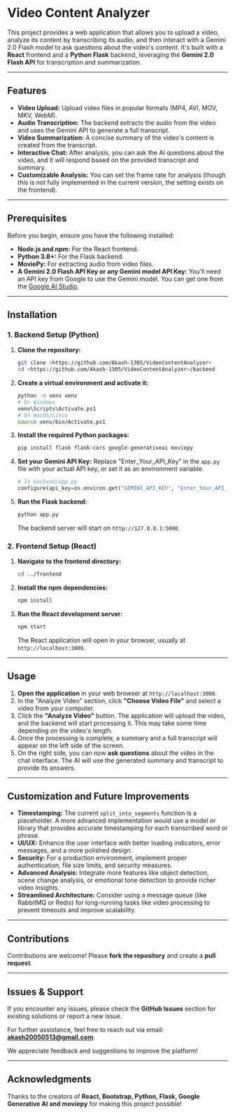 # Video Content Analyzer

This project provides a web application that allows you to upload a video, analyze its content by transcribing its audio, and then interact with a Gemini 2.0 Flash model to ask questions about the video's content. It's built with a **React** frontend and a **Python Flask** backend, leveraging the **Gemini 2.0 Flash API** for transcription and summarization.

---

## Features

- **Video Upload:** Upload video files in popular formats (MP4, AVI, MOV, MKV, WebM).
- **Audio Transcription:** The backend extracts the audio from the video and uses the Gemini API to generate a full transcript.
- **Video Summarization:** A concise summary of the video's content is created from the transcript.
- **Interactive Chat:** After analysis, you can ask the AI questions about the video, and it will respond based on the provided transcript and summary.
- **Customizable Analysis:** You can set the frame rate for analysis (though this is not fully implemented in the current version, the setting exists on the frontend).

---

## Prerequisites

Before you begin, ensure you have the following installed:

- **Node.js and npm:** For the React frontend.
- **Python 3.8+:** For the Flask backend.
- **MoviePy:** For extracting audio from video files.
- **A Gemini 2.0 Flash API Key or any Gemini model API Key:** You'll need an API key from Google to use the Gemini model. You can get one from the [Google AI Studio](https://aistudio.google.com/app/apikey).

---

## Installation

### 1. Backend Setup (Python)

1.  **Clone the repository:**

    ```bash
    git clone <https://github.com/Akash-1305/VideoContentAnalyzer>
    cd <https://github.com/Akash-1305/VideoContentAnalyzer>/backend
    ```

2.  **Create a virtual environment and activate it:**

    ```bash
    python -m venv venv
    # On Windows
    venv\Scripts\Activate.ps1
    # On macOS/Linux
    source venv/bin/Activate.ps1
    ```

3.  **Install the required Python packages:**

    ```bash
    pip install flask flask-cors google-generativeai moviepy
    ```

4.  **Set your Gemini API Key:**
    Replace "Enter_Your_API_Key" in the `app.py` file with your actual API key, or set it as an environment variable.

    ```python
    # In backend/app.py
    configure(api_key=os.environ.get("GEMINI_API_KEY", "Enter_Your_API_Key"))
    ```

5.  **Run the Flask backend:**
    ```bash
    python app.py
    ```
    The backend server will start on `http://127.0.0.1:5000`.

### 2. Frontend Setup (React)

1.  **Navigate to the frontend directory:**

    ```bash
    cd ../frontend
    ```

2.  **Install the npm dependencies:**

    ```bash
    npm install
    ```

3.  **Run the React development server:**
    ```bash
    npm start
    ```
    The React application will open in your browser, usually at `http://localhost:3000`.

---

## Usage

1.  **Open the application** in your web browser at `http://localhost:3000`.
2.  In the "Analyze Video" section, click **"Choose Video File"** and select a video from your computer.
3.  Click the **"Analyze Video"** button. The application will upload the video, and the backend will start processing it. This may take some time depending on the video's length.
4.  Once the processing is complete, a summary and a full transcript will appear on the left side of the screen.
5.  On the right side, you can now **ask questions** about the video in the chat interface. The AI will use the generated summary and transcript to provide its answers.

---

## Customization and Future Improvements

- **Timestamping:** The current `split_into_segments` function is a placeholder. A more advanced implementation would use a model or library that provides accurate timestamping for each transcribed word or phrase.
- **UI/UX:** Enhance the user interface with better loading indicators, error messages, and a more polished design.
- **Security:** For a production environment, implement proper authentication, file size limits, and security measures.
- **Advanced Analysis:** Integrate more features like object detection, scene change analysis, or emotional tone detection to provide richer video insights.
- **Streamlined Architecture:** Consider using a message queue (like RabbitMQ or Redis) for long-running tasks like video processing to prevent timeouts and improve scalability.

---

## Contributions

Contributions are welcome! Please **fork the repository** and create a **pull request**.

---

## Issues & Support

If you encounter any issues, please check the **GitHub Issues** section for existing solutions or report a new issue.

For further assistance, feel free to reach out via email:  **[akash20050513@gmail.com](mailto:akash20050513@gmail.com)**.

We appreciate feedback and suggestions to improve the platform!

---

## Acknowledgments

Thanks to the creators of **React, Bootstrap, Python, Flask, Google Generative AI and moviepy** for making this project possible!
